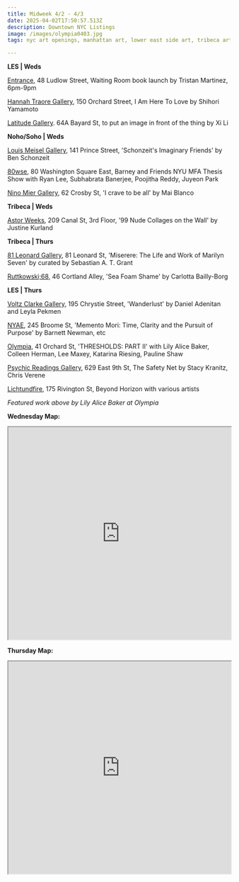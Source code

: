 ```yaml
---
title: Midweek 4/2 - 4/3
date: 2025-04-02T17:50:57.513Z
description: Downtown NYC Listings
image: /images/olympia0403.jpg
tags: nyc art openings, manhattan art, lower east side art, tribeca art

---
```

**L﻿ES | Weds**

[Entrance](https://www.instagram.com/entrance.nyc/), 48 Ludlow Street, Waiting Room book launch by Tristan Martinez, 6pm-9pm

[Hannah Traore Gallery](https://hannahtraoregallery.com/exhibition/i-am-here-to-love/), 150 Orchard Street, I Am Here To Love by Shihori Yamamoto

[Latitude Gallery](http://www.instagram.com/latitudegallery_newyork). 64A Bayard St, to put an image in front of the thing by Xi Li

**N﻿oho/Soho | Weds**

[Louis Meisel Gallery](https://www.meiselgallery.com/exhibition/schonzeits-imaginary-friends/), 141 Prince Street, 'Schonzeit's Imaginary Friends' by Ben Schonzeit

[80wse](https://80wse.org/), 80 Washington Square East, Barney and Friends NYU MFA Thesis Show with Ryan Lee, Subhabrata Banerjee, Poojitha Reddy, Juyeon Park

[Nino Mier Gallery](https://www.miergallery.com/exhibitions/mai-blanco), 62 Crosby St, 'I crave to be all' by Mai Blanco

**T﻿ribeca | Weds**

[Astor Weeks](https://www.astorweeksny.com/justine-kurland), 209 Canal St, 3rd Floor, '99 Nude Collages on the Wall' by Justine Kurland

**T﻿ribeca | Thurs**

[81 Leonard Gallery](https://81leonardgallery.com/miserere-marilyn-seven-union-theological-seminary/), 81 Leonard St, 'Miserere: The Life and Work of Marilyn Seven' by curated by Sebastian A. T. Grant

[Ruttkowski;68](https://www.ruttkowski68.com/exhibition/sea-foam-shame/), 46 Cortland Alley, 'Sea Foam Shame' by Carlotta Bailly-Borg

**L﻿ES | Thurs**

[Voltz Clarke Gallery](https://voltzclarke.com/exhibitions/daniel-adenitan-leyla-pekmen-wanderlust), 195 Chrystie Street, 'Wanderlust' by Daniel Adenitan and Leyla Pekmen

[N﻿YAE](https://www.nyartistsequity.org/all-events/memento-mori-time-clarity-and-the-pursuit-of-purpose), 245 Broome St, 'Memento Mori: Time, Clarity and the Pursuit of Purpose' by Barnett Newman, etc

[Olympia](https://olympiart.org/upcoming), 41 Orchard St, 'THRESHOLDS: PART II' with Lily Alice Baker, Colleen Herman, Lee Maxey, Katarina Riesing, Pauline Shaw

[Psychic Readings Gallery](https://www.psychicreadingsgallery.com/), 629 East 9th St, The Safety Net by Stacy Kranitz, Chris Verene

[Lichtundfire](https://www.lichtundfire.com/), 175 Rivington St, Beyond Horizon with various artists

*F﻿eatured work above by Lily Alice Baker at Olympia*

**W﻿ednesday Map:**

<iframe src="https://www.google.com/maps/d/u/1/embed?mid=1qtjSbgSrLnZRrsUKC5I5cE0rsEEfw58&ehbc=2E312F" width="100%" height="480"></iframe>

**T﻿hursday Map:**

<iframe src="https://www.google.com/maps/d/u/1/embed?mid=1beF60JTHtJBuxP-8fXJ29bR83_9ci9Q&ehbc=2E312F" width="100%" height="480"></iframe>